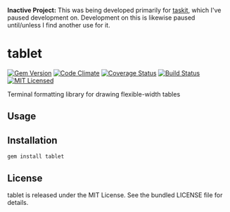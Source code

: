 **Inactive Project:** This was being developed primarily for [taskit](https://github.com/akerl/taskit), which I've paused development on. Development on this is likewise paused until/unless I find another use for it.

tablet
=========

[![Gem Version](https://img.shields.io/gem/v/tablet.svg)](https://rubygems.org/gems/tablet)
[![Code Climate](https://img.shields.io/codeclimate/github/akerl/tablet.svg)](https://codeclimate.com/github/akerl/tablet)
[![Coverage Status](https://img.shields.io/coveralls/akerl/tablet.svg)](https://coveralls.io/r/akerl/tablet)
[![Build Status](https://img.shields.io/travis/akerl/tablet.svg)](https://travis-ci.org/akerl/tablet)
[![MIT Licensed](https://img.shields.io/badge/license-MIT-green.svg)](https://tldrlegal.com/license/mit-license)

Terminal formatting library for drawing flexible-width tables

## Usage

## Installation

    gem install tablet

## License

tablet is released under the MIT License. See the bundled LICENSE file for details.

